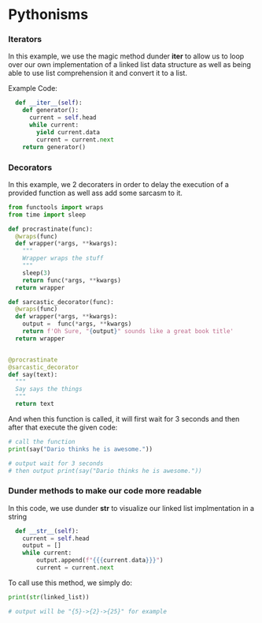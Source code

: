 # Pythonisms



### Iterators

In this example, we use the magic method dunder __iter__ to allow us to loop over our own implementation of a linked list data structure as well as being able to use list comprehension it and convert it to a list.

Example Code:

```python
  def __iter__(self):
    def generator():
      current = self.head
      while current:
        yield current.data
        current = current.next
    return generator()
```


### Decorators

In this example, we 2 decoraters in order to delay the execution of a provided function as well ass add some sarcasm to it.

```python
from functools import wraps
from time import sleep

def procrastinate(func):
  @wraps(func)
  def wrapper(*args, **kwargs):
    """
    Wrapper wraps the stuff
    """
    sleep(3)
    return func(*args, **kwargs)
  return wrapper

def sarcastic_decorator(func):
  @wraps(func)
  def wrapper(*args, **kwargs):
    output =  func(*args, **kwargs)
    return f'Oh Sure, "{output}" sounds like a great book title'
  return wrapper


@procrastinate
@sarcastic_decorator
def say(text):
  """ 
  Say says the things
  """
  return text
```
And when this function is called, it will first wait for 3 seconds and then after that execute the given code:

```python
# call the function
print(say("Dario thinks he is awesome."))

# output wait for 3 seconds
# then output print(say("Dario thinks he is awesome."))
```



### Dunder methods to make our code more readable

In this code, we use dunder __str__ to visualize our linked list implmentation in a string

```python
  def __str__(self):
    current = self.head
    output = []
    while current:
        output.append(f"{{{current.data}}}")
        current = current.next
```

To call use this method, we simply do:
```python
print(str(linked_list))

# output will be "{5}->{2}->{25}" for example
```